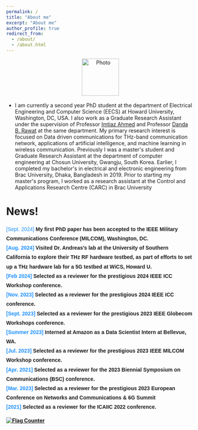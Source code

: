 ```yaml
---
permalink: /
title: "About me"
excerpt: "About me"
author_profile: true
redirect_from: 
  - /about/
  - /about.html
---
```


<p align="center"> &nbsp;<img src="https://external-preview.redd.it/hq0dafR-amZCjbi6SDhX5sbQtwbVnhnV-117WIcWQ6U.jpg?auto=webp&v=enabled&s=b0b27e7065a4de7edd52bf0e1dc2d719e78ac2fd" alt="Photo" style="height: 100px; width:100px;"></p>


- I am currently a second year PhD student at the department of Electrical Engineering and Computer Science (EECS) at Howard University, Washington, DC, USA. I also work as a Graduate Research Assistant under the supervision of Professor <a href="https://www.driahmed.com/home/" target="_blank">Imtiaz Ahmed</a> and Professor <a href="https://www.rawatonline.com/" target="_blank">Danda B. Rawat</a> at the same department. My primary research interest is focused on Data driven communications for THz-band communication network, applications of artificial intelligence, and machine learning in wireless communication. Previously I was a master's student and Graduate Research Assistant at the department of computer engineering at Chosun University, Gwangju, South Korea. Earlier, I completed my bachelor's in electrical and electronic engineering from Brac University, Dhaka, Bangladesh in 2019. Prior to starting my master's program, I worked as a research assistant at the Control and Applications Research Centre (CARC) in Brac University



News!
======

<ul style="font-family: 'Arial', sans-serif; line-height: 1.8; list-style-type: none; padding-left: 0;">

  <li><span style="color: #1E90FF;">[Sept. 2024]</span> <strong>My first PhD paper has been accepted to the <strong>IEEE Military Communications Conference (MILCOM)</strong>, Washington, DC.</li>

  <li><span style="color: #1E90FF;">[Aug. 2024]</span> <strong>Visited <strong>Dr. Andreas's lab</strong> at the <strong>University of Southern California</strong> to explore their <strong>THz RF hardware testbed</strong>, as part of efforts to set up a <strong>THz hardware lab for a 5G testbed</strong> at WiCS, Howard U.</li>

  
  <li><span style="color: #1E90FF;">[Feb 2024]</span> Selected as a reviewer for the prestigious <strong>2024 IEEE ICC Workshop</strong> conference.</li>

  <li><span style="color: #1E90FF;">[Nov. 2023]</span> Selected as a reviewer for the prestigious <strong>2024 IEEE ICC</strong> conference.</li>

  <li><span style="color: #1E90FF;">[Sept. 2023]</span> Selected as a reviewer for the prestigious <strong>2023 IEEE Globecom Workshops</strong> conference.</li>

  <li><span style="color: #1E90FF;">[Summer 2023]</span> <strong>Interned at Amazon</strong> as a Data Scientist Intern at Bellevue, WA.</li>

  <li><span style="color: #1E90FF;">[Jul. 2023]</span> Selected as a reviewer for the prestigious <strong>2023 IEEE MILCOM Workshop</strong> conference.</li>

  <li><span style="color: #1E90FF;">[Apr. 2021]</span> Selected as a reviewer for the <strong>2023 Biennial Symposium on Communications (BSC)</strong> conference.</li>

  <li><span style="color: #1E90FF;">[Mar. 2023]</span> Selected as a reviewer for the prestigious <strong>2023 European Conference on Networks and Communications & 6G Summit</strong></li>

  <li><span style="color: #1E90FF;">[2021]</span> Selected as a reviewer for the <strong>ICAIIC 2022</strong> conference.</li>

</ul>







<a href="https://info.flagcounter.com/zBt5"><img src="https://s01.flagcounter.com/count2/zBt5/bg_FFFFFF/txt_000000/border_CCCCCC/columns_2/maxflags_10/viewers_0/labels_1/pageviews_1/flags_0/percent_0/" alt="Flag Counter" border="0"></a>
